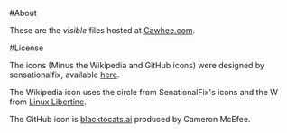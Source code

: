 #About

These are the _visible_ files hosted at [Cawhee.com](http://cawhee.com). 

#License 

The icons (Minus the Wikipedia and GitHub icons) were designed by sensationalfix, available [here](http://sensationalfix.com/flat-social-icons-eps/).

The Wikipedia icon uses the circle from SenationalFix's icons and the W from [Linux Libertine](http://www.linuxlibertine.org/index.php?id=91&L=1).

The GitHub icon is [blacktocats.ai](https://github.com/github/media/blob/master/octocats/blacktocats.ai) produced by Cameron McEfee.
